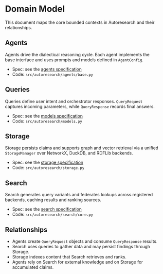# Domain Model

This document maps the core bounded contexts in Autoresearch and their
relationships.

## Agents

Agents drive the dialectical reasoning cycle. Each agent implements the base
interface and uses prompts and models defined in `AgentConfig`.

- Spec: see the [agents specification](specs/agents.md)
- Code: `src/autoresearch/agents/base.py`

## Queries

Queries define user intent and orchestrator responses. `QueryRequest` captures
incoming parameters, while `QueryResponse` records final answers.

- Spec: see the [models specification](specs/models.md)
- Code: `src/autoresearch/models.py`

## Storage

Storage persists claims and supports graph and vector retrieval via a unified
`StorageManager` over NetworkX, DuckDB, and RDFLib backends.

- Spec: see the [storage specification](specs/storage.md)
- Code: `src/autoresearch/storage.py`

## Search

Search generates query variants and federates lookups across registered
backends, caching results and ranking sources.

- Spec: see the [search specification](specs/search.md)
- Code: `src/autoresearch/search/core.py`

## Relationships

- Agents create `QueryRequest` objects and consume `QueryResponse` results.
- Search uses queries to gather data and may persist findings through Storage.
- Storage indexes content that Search retrieves and ranks.
- Agents rely on Search for external knowledge and on Storage for accumulated
  claims.

